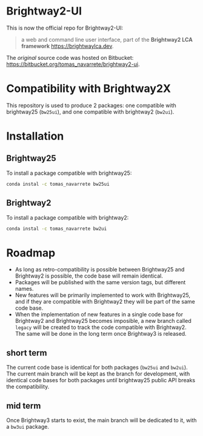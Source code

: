 Brightway2-UI
=============

This is now the official repo for  Brightway2-UI:

> a web and command line user interface, part of the **Brightway2 LCA framework** <https://brightwaylca.dev>. 

The _original_ source code was hosted on Bitbucket: <https://bitbucket.org/tomas_navarrete/brightway2-ui>.

Compatibility with Brightway2X
==============================

This repository is used to produce 2 packages: one compatible with brightway25 (`bw25ui`), and one compatible with brightway2 (`bw2ui`).

Installation
============

Brightway25
-----------

To install a package compatible with brightway25:

```bash
conda instal -c tomas_navarrete bw25ui
```

Brightway2
----------

To install a package compatible with brightway2:

```bash
conda instal -c tomas_navarrete bw2ui
```

Roadmap
=======

+ As long as retro-compatibility is possible between Brightway25 and Brightway2 is possible, the code base will remain identical.
+ Packages will be published with the same version tags, but different names.
+ New features will be primarily implemented to work with Brightway25, and if they are compatible with Brightway2 they will be part of the same code base.
+ When the implementation of new features in a single code base for Brightway2 and Brightway25 becomes imposible, a new branch called `legacy` will be created to track the code compatible with Brightway2. The same will be done in the long term once Brightway3 is released.

short term
-----------

The current code base is identical for both packages (`bw25ui` and `bw2ui`).
The current main branch will be kept as the branch for development, with identical code bases for both packages _until_ brightway25 public API breaks the compatibility.

mid term
--------

Once Brightway3 starts to exist, the main branch will be dedicated to it, with a `bw3ui` package.


